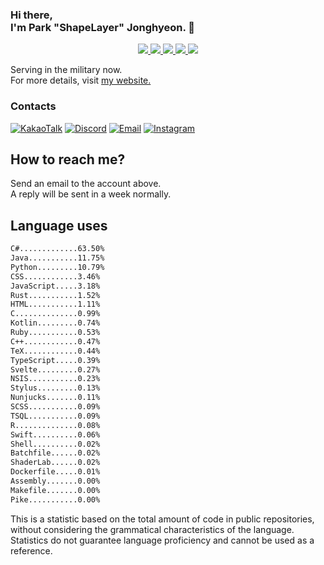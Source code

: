 ### Hi there, <br>I'm Park "ShapeLayer" Jonghyeon. 👋
<p align="center">
    <a href="#" aria-label="Github">
        <img src="https://img.shields.io/badge/since-2015-black?logo=github&logoColor=white">
    </a>
    <a href="https://jonghyeon.me" aria-label="notion">
        <img src="https://img.shields.io/badge/meet%20at%20notion!-white?logo=notion&logoColor=black">
    </a>
    <a href="https://blog.jonghyeon.me" aria-label="velog.io">
        <img src="https://img.shields.io/badge/blog-blog.jonghyeon.me-20C997?logo=velog&logoColor=white">
    </a>
    <a href="https://www.credly.com/users/jonghyeon/" aria-label="credly">
        <img src="https://img.shields.io/badge/credly-jonghyeon-FF6B00?logo=credly&logoColor=white">
    </a>
    <a href="https://solved.ac/profile/belline0124" aria-label="solved.ac">
        <img src="https://mazassumnida.wtf/api/mini/generate_badge?boj=belline0124">
    </a>
</p>

Serving in the military now.  
For more details, visit [my website.](https://jonghyeon.me)

### Contacts
 [![KakaoTalk](https://img.shields.io/badge/KakaoTalk-박종현-FFCD00?logo=kakaotalk&logoColor=white)](https://namecard.kakao.com/cmd)
 [![Discord](https://img.shields.io/badge/Discord-박종현%238176-7289DA?logo=discord&logoColor=white)](#)
 [![Email](https://img.shields.io/badge/Email-jonghyeon@jnu.ac.kr-EA4335?logo=gmail&logoColor=white)](mailto:214823@jnu.ac.kr)
 [![Instagram](https://img.shields.io/badge/Instagram-@__jong.hyeon__-DB2973?logo=instagram&logoColor=white)](https://www.instagram.com/__jong.hyeon__)

## How to reach me?
Send an email to the account above.  
A reply will be sent in a week normally.

## Language uses
```txt
C#.............63.50%
Java...........11.75%
Python.........10.79%
CSS............3.46%
JavaScript.....3.18%
Rust...........1.52%
HTML...........1.11%
C..............0.99%
Kotlin.........0.74%
Ruby...........0.53%
C++............0.47%
TeX............0.44%
TypeScript.....0.39%
Svelte.........0.27%
NSIS...........0.23%
Stylus.........0.13%
Nunjucks.......0.11%
SCSS...........0.09%
TSQL...........0.09%
R..............0.08%
Swift..........0.06%
Shell..........0.02%
Batchfile......0.02%
ShaderLab......0.02%
Dockerfile.....0.01%
Assembly.......0.00%
Makefile.......0.00%
Pike...........0.00%

```

This is a statistic based on the total amount of code in public repositories, without considering the grammatical characteristics of the language.  
Statistics do not guarantee language proficiency and cannot be used as a reference.
